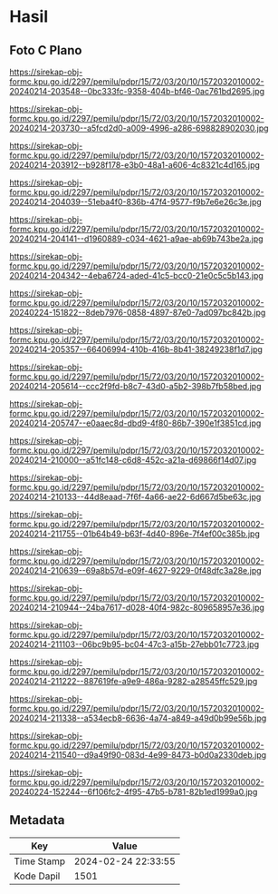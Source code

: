 # Hasil

## Foto C Plano

https://sirekap-obj-formc.kpu.go.id/2297/pemilu/pdpr/15/72/03/20/10/1572032010002-20240214-203548--0bc333fc-9358-404b-bf46-0ac761bd2695.jpg

https://sirekap-obj-formc.kpu.go.id/2297/pemilu/pdpr/15/72/03/20/10/1572032010002-20240214-203730--a5fcd2d0-a009-4996-a286-698828902030.jpg

https://sirekap-obj-formc.kpu.go.id/2297/pemilu/pdpr/15/72/03/20/10/1572032010002-20240214-203912--b928f178-e3b0-48a1-a606-4c8321c4d165.jpg

https://sirekap-obj-formc.kpu.go.id/2297/pemilu/pdpr/15/72/03/20/10/1572032010002-20240214-204039--51eba4f0-836b-47f4-9577-f9b7e6e26c3e.jpg

https://sirekap-obj-formc.kpu.go.id/2297/pemilu/pdpr/15/72/03/20/10/1572032010002-20240214-204141--d1960889-c034-4621-a9ae-ab69b743be2a.jpg

https://sirekap-obj-formc.kpu.go.id/2297/pemilu/pdpr/15/72/03/20/10/1572032010002-20240214-204342--4eba6724-aded-41c5-bcc0-21e0c5c5b143.jpg

https://sirekap-obj-formc.kpu.go.id/2297/pemilu/pdpr/15/72/03/20/10/1572032010002-20240224-151822--8deb7976-0858-4897-87e0-7ad097bc842b.jpg

https://sirekap-obj-formc.kpu.go.id/2297/pemilu/pdpr/15/72/03/20/10/1572032010002-20240214-205357--66406994-410b-416b-8b41-38249238f1d7.jpg

https://sirekap-obj-formc.kpu.go.id/2297/pemilu/pdpr/15/72/03/20/10/1572032010002-20240214-205614--ccc2f9fd-b8c7-43d0-a5b2-398b7fb58bed.jpg

https://sirekap-obj-formc.kpu.go.id/2297/pemilu/pdpr/15/72/03/20/10/1572032010002-20240214-205747--e0aaec8d-dbd9-4f80-86b7-390e1f3851cd.jpg

https://sirekap-obj-formc.kpu.go.id/2297/pemilu/pdpr/15/72/03/20/10/1572032010002-20240214-210000--a51fc148-c6d8-452c-a21a-d69866f14d07.jpg

https://sirekap-obj-formc.kpu.go.id/2297/pemilu/pdpr/15/72/03/20/10/1572032010002-20240214-210133--44d8eaad-7f6f-4a66-ae22-6d667d5be63c.jpg

https://sirekap-obj-formc.kpu.go.id/2297/pemilu/pdpr/15/72/03/20/10/1572032010002-20240214-211755--01b64b49-b63f-4d40-896e-7f4ef00c385b.jpg

https://sirekap-obj-formc.kpu.go.id/2297/pemilu/pdpr/15/72/03/20/10/1572032010002-20240214-210639--69a8b57d-e09f-4627-9229-0f48dfc3a28e.jpg

https://sirekap-obj-formc.kpu.go.id/2297/pemilu/pdpr/15/72/03/20/10/1572032010002-20240214-210944--24ba7617-d028-40f4-982c-809658957e36.jpg

https://sirekap-obj-formc.kpu.go.id/2297/pemilu/pdpr/15/72/03/20/10/1572032010002-20240214-211103--06bc9b95-bc04-47c3-a15b-27ebb01c7723.jpg

https://sirekap-obj-formc.kpu.go.id/2297/pemilu/pdpr/15/72/03/20/10/1572032010002-20240214-211222--887619fe-a9e9-486a-9282-a28545ffc529.jpg

https://sirekap-obj-formc.kpu.go.id/2297/pemilu/pdpr/15/72/03/20/10/1572032010002-20240214-211338--a534ecb8-6636-4a74-a849-a49d0b99e56b.jpg

https://sirekap-obj-formc.kpu.go.id/2297/pemilu/pdpr/15/72/03/20/10/1572032010002-20240214-211540--d9a49f90-083d-4e99-8473-b0d0a2330deb.jpg

https://sirekap-obj-formc.kpu.go.id/2297/pemilu/pdpr/15/72/03/20/10/1572032010002-20240224-152244--6f106fc2-4f95-47b5-b781-82b1ed1999a0.jpg


## Metadata

| Key        | Value               |
| ---------- | ------------------- |
| Time Stamp | 2024-02-24 22:33:55 |
| Kode Dapil | 1501                |




